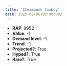 ```yaml
---
title: 'Steampunk Cowboy'
date: 2025-08-06T00:00:00Z
---
```

- **RAP**: 8952
- **Value**: -1
- **Demand level**: -1
- **Trend**: -1
- **Projected?**: True
- **Hyped?**: True
- **Rare?**: True
